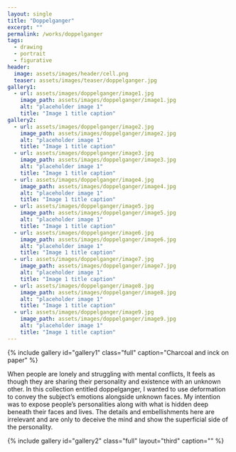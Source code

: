 ```yaml
---
layout: single
title: "Doppelganger"
excerpt: ""
permalink: /works/doppelganger
tags:
  - drawing
  - portrait
  - figurative
header:
  image: assets/images/header/cell.png
  teaser: assets/images/teaser/doppelganger.jpg 
gallery1:
  - url: assets/images/doppelganger/image1.jpg
    image_path: assets/images/doppelganger/image1.jpg
    alt: "placeholder image 1"
    title: "Image 1 title caption"
gallery2:
  - url: assets/images/doppelganger/image2.jpg
    image_path: assets/images/doppelganger/image2.jpg
    alt: "placeholder image 1"
    title: "Image 1 title caption"
  - url: assets/images/doppelganger/image3.jpg
    image_path: assets/images/doppelganger/image3.jpg
    alt: "placeholder image 1"
    title: "Image 1 title caption"
  - url: assets/images/doppelganger/image4.jpg
    image_path: assets/images/doppelganger/image4.jpg
    alt: "placeholder image 1"
    title: "Image 1 title caption"
  - url: assets/images/doppelganger/image5.jpg
    image_path: assets/images/doppelganger/image5.jpg
    alt: "placeholder image 1"
    title: "Image 1 title caption"
  - url: assets/images/doppelganger/image6.jpg
    image_path: assets/images/doppelganger/image6.jpg
    alt: "placeholder image 1"
    title: "Image 1 title caption"
  - url: assets/images/doppelganger/image7.jpg
    image_path: assets/images/doppelganger/image7.jpg
    alt: "placeholder image 1"
    title: "Image 1 title caption"
  - url: assets/images/doppelganger/image8.jpg
    image_path: assets/images/doppelganger/image8.jpg
    alt: "placeholder image 1"
    title: "Image 1 title caption"
  - url: assets/images/doppelganger/image9.jpg
    image_path: assets/images/doppelganger/image9.jpg
    alt: "placeholder image 1"
    title: "Image 1 title caption"
---
```



{% include gallery id="gallery1" class="full" caption="Charcoal and inck on paper" %}


When people are lonely and struggling with mental conflicts, It feels as though they are sharing their personality and existence with an unknown other.
In this collection entitled doppelganger, I wanted to use deformation to convey the subject’s emotions alongside unknown faces. My intention was to expose people’s personalities along with what is hidden deep beneath their faces and lives. The details and embellishments here are irrelevant and are only to deceive the mind and show the superficial side of the personality.


{% include gallery id="gallery2" class="full" layout="third" caption="" %}
